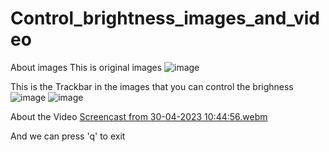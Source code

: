 # Control_brightness_images_and_video
About images
This is original images
![image](https://user-images.githubusercontent.com/117570211/235334219-7a71e55f-36b3-4bbc-8b55-4a23bc32f5eb.png)

This is the Trackbar in the images that you can control the brighness
![image](https://user-images.githubusercontent.com/117570211/235334292-cd12e83a-6b04-44a1-8aa0-1f87b961c4d1.png)
![image](https://user-images.githubusercontent.com/117570211/235334296-a52a7aef-7c77-414d-8ca4-b078d30041da.png)

About the Video 
[Screencast from 30-04-2023 10:44:56.webm](https://user-images.githubusercontent.com/117570211/235334787-80e955d1-f2b0-49cd-8914-c2d841801458.webm)

And we can press 'q' to exit  
